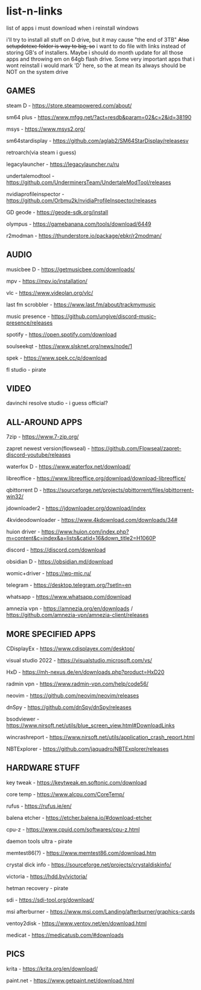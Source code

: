 # list-n-links
list of apps i must download when i reinstall windows

i'll try to install all stuff on D drive, but it may cause "the end of 3TB"
~~Also setupdotexe folder is way to big, so~~ i want to do file with links instead of storing GB's of installers.
Maybe i should do month update for all those apps and throwing em on 64gb flash drive. Some very important apps that i wont reinstall i would mark 'D' here, so the at mean its always should be NOT on the system drive

## GAMES

steam D - https://store.steampowered.com/about/

sm64 plus - https://www.mfgg.net/?act=resdb&param=02&c=2&id=38190

msys - https://www.msys2.org/

sm64stardisplay - https://github.com/aglab2/SM64StarDisplay/releasesv

retroarch(via steam i guess)

legacylauncher - https://legacylauncher.ru/ru

undertalemodtool - https://github.com/UnderminersTeam/UndertaleModTool/releases

nvidiaprofileinspector - https://github.com/Orbmu2k/nvidiaProfileInspector/releases

GD geode - https://geode-sdk.org/install

olympus - https://gamebanana.com/tools/download/6449

r2modman - https://thunderstore.io/package/ebkr/r2modman/

## AUDIO

musicbee D - https://getmusicbee.com/downloads/

mpv - https://mpv.io/installation/

vlc - https://www.videolan.org/vlc/

last fm scrobbler - https://www.last.fm/about/trackmymusic

music presence - https://github.com/ungive/discord-music-presence/releases

spotify - https://open.spotify.com/download

soulseekqt - https://www.slsknet.org/news/node/1

spek - https://www.spek.cc/p/download

fl studio - pirate

## VIDEO

davinchi resolve studio - i guess official?

## ALL-AROUND APPS

7zip - https://www.7-zip.org/

zapret newest version(flowseal) - https://github.com/Flowseal/zapret-discord-youtube/releases

waterfox D - https://www.waterfox.net/download/

libreoffice - https://www.libreoffice.org/download/download-libreoffice/

qbittorrent D - https://sourceforge.net/projects/qbittorrent/files/qbittorrent-win32/

jdownloader2 - https://jdownloader.org/download/index

4kvideodownloader - https://www.4kdownload.com/downloads/34#

huion driver - https://www.huion.com/index.php?m=content&c=index&a=lists&catid=16&down_title2=H1060P

discord - https://discord.com/download

obsidian D - https://obsidian.md/download

womic+driver - https://wo-mic.ru/

telegram - https://desktop.telegram.org/?setln=en

whatsapp - https://www.whatsapp.com/download

amnezia vpn - https://amnezia.org/en/downloads / https://github.com/amnezia-vpn/amnezia-client/releases

## MORE SPECIFIED APPS

CDisplayEx - https://www.cdisplayex.com/desktop/

visual studio 2022 - https://visualstudio.microsoft.com/vs/

HxD - https://mh-nexus.de/en/downloads.php?product=HxD20

radmin vpn - https://www.radmin-vpn.com/help/code56/

neovim - https://github.com/neovim/neovim/releases

dnSpy - https://github.com/dnSpy/dnSpy/releases

bsodviewer - https://www.nirsoft.net/utils/blue_screen_view.html#DownloadLinks

wincrashreport - https://www.nirsoft.net/utils/application_crash_report.html

NBTExplorer - https://github.com/jaquadro/NBTExplorer/releases

## HARDWARE STUFF

key tweak - https://keytweak.en.softonic.com/download

core temp - https://www.alcpu.com/CoreTemp/

rufus - https://rufus.ie/en/

balena etcher - https://etcher.balena.io/#download-etcher

cpu-z - https://www.cpuid.com/softwares/cpu-z.html

daemon tools ultra - pirate

memtest86(?) - https://www.memtest86.com/download.htm

crystal dick info - https://sourceforge.net/projects/crystaldiskinfo/

victoria - https://hdd.by/victoria/

hetman recovery - pirate

sdi - https://sdi-tool.org/download/

msi afterburner - https://www.msi.com/Landing/afterburner/graphics-cards

ventoy2disk - https://www.ventoy.net/en/download.html

medicat - https://medicatusb.com/#downloads

## PICS

krita - https://krita.org/en/download/

paint.net - https://www.getpaint.net/download.html
